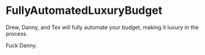 # FullyAutomatedLuxuryBudget

Drew, Danny, and Tex will fully automate your budget, making it luxury in the
process.

Fuck Danny. 
